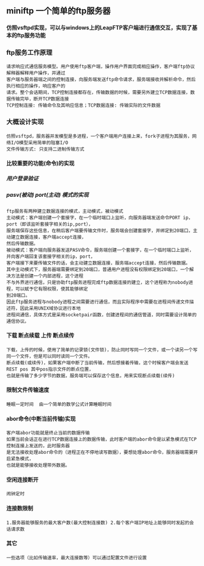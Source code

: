 ## miniftp 一个简单的ftp服务器

#### 仿照vsftpd实现，可以与windows上的LeapFTP客户端进行通信交互，实现了基本的ftp服务功能

### ftp服务工作原理

    请求响应式通信服务模型。用户使用ftp客户端，操作用户界面完成相应操作，客户端ftp协议解释器解释用户操作，并通过  
    客户端与服务器端之间的控制连接，向服务端发送ftp命令请求，服务端接收并解析命令，然后执行相应的操作，响应客户的  
    请求。整个会话期间，TCP控制连接都存在，传输数据的时候，需要另外建立TCP数据连接，数据传输完毕，断开TCP数据连接  
    TCP控制连接: 传输命令及其响应信息；TCP数据连接: 传输实际的文件数据

### 大概设计实现

    仿照vsftpd，服务器并发模型是多进程，一个客户端用户连接上来，fork子进程为其服务，网络I/O模型采用简单的阻塞I/O
    文件传输方式: 只支持二进制传输方式

#### 比较重要的功能(命令)的实现

##### 用户登录验证

##### pasv(被动)  port(主动) 模式的实现

    ftp服务有两种建立数据连接的模式，主动模式，被动模式
    主动模式：客户端创建一个套接字，在一个临时端口上监听，向服务器端发送命令PORT ip，port（即该监听套接字相关的ip,port），  
    服务端保存这些信息，在稍后客户端要传输文件时，服务端会创建套接字，并绑定到20端口，主动建立数据连接，客户端accept连接，  
    然后传输数据。
    被动模式：客户端向服务器发送PASV命令，服务端创建一个套接字，在一个临时端口上监听，并向客户端回复该套接字相关的ip，port，  
    客户端接下来要传输文件的话，会主动建立数据连接，服务端accept连接，然后传输数据。  
    其中主动模式下，服务器端需要绑定到20端口，普通用户进程没有权限绑定到20端口，一个解决方法是创建一个内部进程，这个进程  
    不与外界进行通信，只是协助ftp服务进程完成ftp数据连接的建立，这个进程称为nobody进程，可以赋予它有限权限，使其能够绑定  
    到20端口。
    因此ftp服务进程与nobody进程之间需要进行通信，而且实际程序中需要在进程间传递文件描述符，因此采用UNIX域协议进行本地  
    进程间通信，具体方式是采用socketpair函数，创建进程间的通信管道，同时需要设计简单的通信协议。

#### 下载 断点续载	上传 断点续传
    下载，上传的时候，使用了简单的记录锁(文件锁)，防止同时写同一个文件，或一个读另一个写同一个文件，但是可以同时读同一个文件。 
    断点续载(或续传)，如果客户端中断了当前传输，然后想接着传输，这个时候客户端会发送 REST pos 其中pos指示文件的断点位置，  
    也就是传输了多少字节的数据，服务端可以保存这个信息，用来实现断点续载(续传)

#### 限制文件传输速度  
    睡眠一定时间  由一个简单的数学公式计算睡眠时间

#### abor命令(中断当前传输)实现
    客户端abor功能就是终止当前的数据传输
    如果当前会话正在进行TCP数据连接上的数据传输，此时客户端的abor命令是以紧急模式在TCP控制连接上发送的，此时服务器  
    是无法接收处理abor命令的（进程正在不停地读写数据），要想处理abor命令，服务器端需要开启紧急模式，  
    也就是能够接收处理带外数据。

#### 空闲连接断开
	闹钟定时 

#### 连接数限制
	1.服务器能够服务的最大客户数(最大控制连接数) 2.每个客户端IP地址上能够同时发起的会话请求数

#### 其它
	一些选项（比如传输速率，最大连接数等）可以通过配置文件进行设置